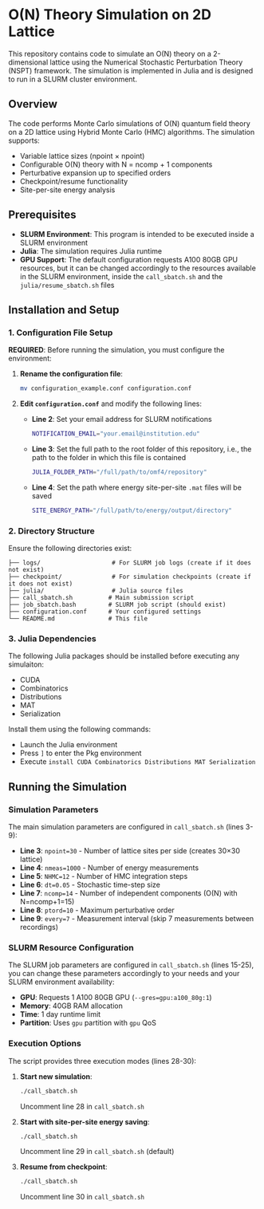 # O(N) Theory Simulation on 2D Lattice

This repository contains code to simulate an O(N) theory on a 2-dimensional lattice using the Numerical Stochastic Perturbation Theory (NSPT) framework. The simulation is implemented in Julia and is designed to run in a SLURM cluster environment.

## Overview

The code performs Monte Carlo simulations of O(N) quantum field theory on a 2D lattice using Hybrid Monte Carlo (HMC) algorithms. The simulation supports:
- Variable lattice sizes (npoint × npoint)
- Configurable O(N) theory with N = ncomp + 1 components
- Perturbative expansion up to specified orders
- Checkpoint/resume functionality
- Site-per-site energy analysis

## Prerequisites

- **SLURM Environment**: This program is intended to be executed inside a SLURM environment
- **Julia**: The simulation requires Julia runtime
- **GPU Support**: The default configuration requests A100 80GB GPU resources, but it can be changed accordingly to the resources available in the SLURM environment, inside the `call_sbatch.sh` and the `julia/resume_sbatch.sh` files

## Installation and Setup

### 1. Configuration File Setup

**REQUIRED**: Before running the simulation, you must configure the environment:

1. **Rename the configuration file**:
   ```bash
   mv configuration_example.conf configuration.conf
   ```

2. **Edit `configuration.conf`** and modify the following lines:

   - **Line 2**: Set your email address for SLURM notifications
     ```bash
     NOTIFICATION_EMAIL="your.email@institution.edu"
     ```

   - **Line 3**: Set the full path to the root folder of this repository, i.e., the path to the folder in which this file is contained
     ```bash
     JULIA_FOLDER_PATH="/full/path/to/omf4/repository"
     ```

   - **Line 4**: Set the path where energy site-per-site `.mat` files will be saved
     ```bash
     SITE_ENERGY_PATH="/full/path/to/energy/output/directory"
     ```

### 2. Directory Structure

Ensure the following directories exist:
```
├── logs/                    # For SLURM job logs (create if it does not exist)
├── checkpoint/              # For simulation checkpoints (create if it does not exist)
├── julia/                   # Julia source files
├── call_sbatch.sh          # Main submission script
├── job_sbatch.bash         # SLURM job script (should exist)
├── configuration.conf      # Your configured settings
└── README.md               # This file
```

### 3. Julia Dependencies

The following Julia packages should be installed before executing any simulaiton:
- CUDA
- Combinatorics
- Distributions
- MAT
- Serialization

Install them using the following commands:
- Launch the Julia environment
- Press `]` to enter the Pkg environment
- Execute ```install CUDA Combinatorics Distributions MAT Serialization```

## Running the Simulation

### Simulation Parameters

The main simulation parameters are configured in `call_sbatch.sh` (lines 3-9):

- **Line 3**: `npoint=30` - Number of lattice sites per side (creates 30×30 lattice)
- **Line 4**: `nmeas=1000` - Number of energy measurements
- **Line 5**: `NHMC=12` - Number of HMC integration steps
- **Line 6**: `dt=0.05` - Stochastic time-step size
- **Line 7**: `ncomp=14` - Number of independent components (O(N) with N=ncomp+1=15)
- **Line 8**: `ptord=10` - Maximum perturbative order
- **Line 9**: `every=7` - Measurement interval (skip 7 measurements between recordings)

### SLURM Resource Configuration

The SLURM job parameters are configured in `call_sbatch.sh` (lines 15-25), you can change these parameters accordingly to your needs and your SLURM environment availability:

- **GPU**: Requests 1 A100 80GB GPU (`--gres=gpu:a100_80g:1`)
- **Memory**: 40GB RAM allocation
- **Time**: 1 day runtime limit
- **Partition**: Uses `gpu` partition with `gpu` QoS

### Execution Options

The script provides three execution modes (lines 28-30):

1. **Start new simulation**:
   ```bash
   ./call_sbatch.sh
   ```
   Uncomment line 28 in `call_sbatch.sh`

2. **Start with site-per-site energy saving**:
   ```bash
   ./call_sbatch.sh
   ```
   Uncomment line 29 in `call_sbatch.sh` (default)

3. **Resume from checkpoint**:
   ```bash
   ./call_sbatch.sh
   ```
   Uncomment line 30 in `call_sbatch.sh`

